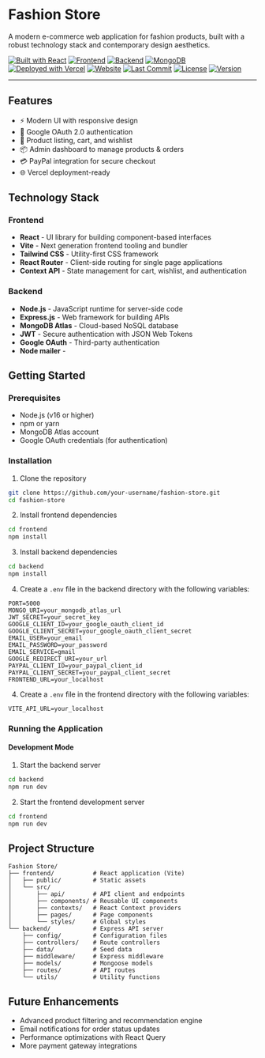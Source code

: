 # Fashion Store

A modern e-commerce web application for fashion products, built with a robust technology stack and contemporary design aesthetics.

[![Built with React](https://img.shields.io/badge/Built%20with-React-61DAFB?style=flat&logo=react&logoColor=white)](https://reactjs.org/)
[![Frontend](https://img.shields.io/badge/frontend-Vite-blue?style=flat&logo=vite&logoColor=white)](https://vitejs.dev/)
[![Backend](https://img.shields.io/badge/backend-Express.js-black?style=flat&logo=express&logoColor=white)](https://expressjs.com/)
[![MongoDB](https://img.shields.io/badge/database-MongoDB-green?style=flat&logo=mongodb&logoColor=white)](https://www.mongodb.com/)
[![Deployed with Vercel](https://img.shields.io/badge/Deployed%20with-Vercel-black?style=flat&logo=vercel&logoColor=white)](https://vercel.com/)
[![Website](https://img.shields.io/website?url=https%3A%2F%2Fecommerce-fashion.vercel.app)](https://e-commerce-fashion-store-ykdu.vercel.app/)
[![Last Commit](https://img.shields.io/github/last-commit/Abid-sh84/E-commerce-Fashion-Store?color=brightgreen)](https://github.com/Abid-sh84/E-commerce-Fashion-Store/commits)
[![License](https://img.shields.io/github/license/Abid-sh84/E-commerce-Fashion-Store?color=yellow)](./LICENSE)
[![Version](https://img.shields.io/badge/version-1.0.0-blue)](https://github.com/Abid-sh84/E-commerce-Fashion-Store/releases)

---

## Features

- ⚡ Modern UI with responsive design
- 🔐 Google OAuth 2.0 authentication
- 🛒 Product listing, cart, and wishlist
- 📦 Admin dashboard to manage products & orders
- 💳 PayPal integration for secure checkout
- 🌐 Vercel deployment-ready

## Technology Stack

### Frontend

- **React** - UI library for building component-based interfaces
- **Vite** - Next generation frontend tooling and bundler
- **Tailwind CSS** - Utility-first CSS framework
- **React Router** - Client-side routing for single page applications
- **Context API** - State management for cart, wishlist, and authentication

### Backend

- **Node.js** - JavaScript runtime for server-side code
- **Express.js** - Web framework for building APIs
- **MongoDB Atlas** - Cloud-based NoSQL database
- **JWT** - Secure authentication with JSON Web Tokens
- **Google OAuth** - Third-party authentication
- **Node mailer** -

## Getting Started

### Prerequisites

- Node.js (v16 or higher)
- npm or yarn
- MongoDB Atlas account
- Google OAuth credentials (for authentication)

### Installation

1. Clone the repository
```bash
git clone https://github.com/your-username/fashion-store.git
cd fashion-store
```

2. Install frontend dependencies
```bash
cd frontend
npm install
```

3. Install backend dependencies
```bash
cd backend
npm install
```

4. Create a `.env` file in the backend directory with the following variables:
```
PORT=5000
MONGO_URI=your_mongodb_atlas_url
JWT_SECRET=your_secret_key
GOOGLE_CLIENT_ID=your_google_oauth_client_id
GOOGLE_CLIENT_SECRET=your_google_oauth_client_secret
EMAIL_USER=your_email
EMAIL_PASSWORD=your_password
EMAIL_SERVICE=gmail
GOOGLE_REDIRECT_URI=your_url
PAYPAL_CLIENT_ID=your_paypal_client_id
PAYPAL_CLIENT_SECRET=your_paypal_client_secret
FRONTEND_URL=your_localhost
```


4. Create a `.env` file in the frontend directory with the following variables:
```
VITE_API_URL=your_localhost
```

### Running the Application

#### Development Mode

1. Start the backend server
```bash
cd backend
npm run dev
```

2. Start the frontend development server
```bash
cd frontend
npm run dev
```

## Project Structure

```
Fashion Store/
├── frontend/           # React application (Vite)
│   ├── public/         # Static assets
│   └── src/
│       ├── api/        # API client and endpoints
│       ├── components/ # Reusable UI components
│       ├── contexts/   # React Context providers
│       ├── pages/      # Page components
│       └── styles/     # Global styles
└── backend/            # Express API server
    ├── config/         # Configuration files
    ├── controllers/    # Route controllers
    ├── data/           # Seed data
    ├── middleware/     # Express middleware
    ├── models/         # Mongoose models
    ├── routes/         # API routes
    └── utils/          # Utility functions
```

## Future Enhancements

- Advanced product filtering and recommendation engine
- Email notifications for order status updates
- Performance optimizations with React Query
- More payment gateway integrations







